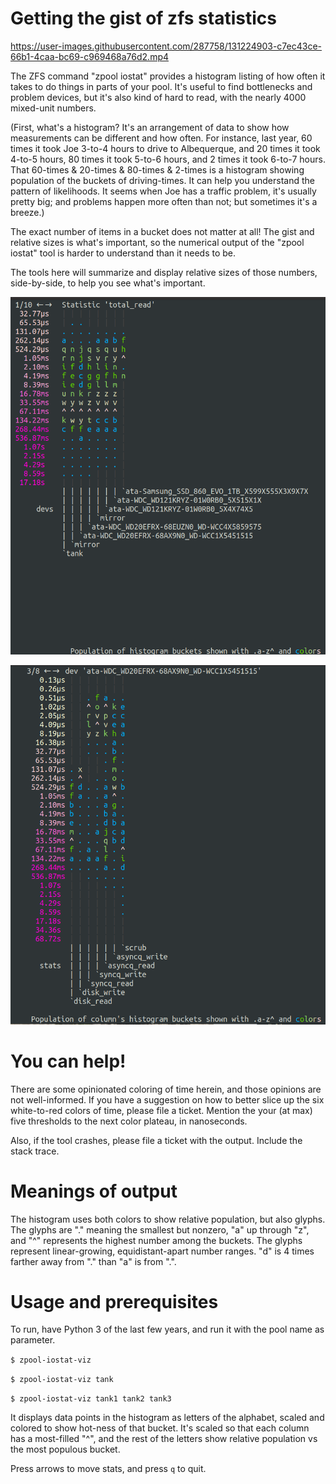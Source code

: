 # Getting the gist of zfs statistics

https://user-images.githubusercontent.com/287758/131224903-c7ec43ce-66b1-4caa-bc69-c969468a76d2.mp4

The ZFS command "zpool iostat" provides a histogram listing of how often it takes to do things in parts of your pool. It's useful to find bottlenecks and problem devices, but it's also kind of hard to read, with the nearly 4000 mixed-unit numbers.

(First, what's a histogram? It's an arrangement of data to show how measurements can be different and how often. For instance, last year, 60 times it took Joe 3-to-4 hours to drive to Albequerque, and 20 times it took 4-to-5 hours, 80 times it took 5-to-6 hours, and 2 times it took 6-to-7 hours. That 60-times & 20-times & 80-times & 2-times is a histogram showing population of the buckets of driving-times. It can help you understand the pattern of likelihoods. It seems when Joe has a traffic problem, it's usually pretty big; and problems happen more often than not; but sometimes it's a breeze.)

The exact number of items in a bucket does not matter at all! The gist and relative sizes is what's important, so the numerical output of the "zpool iostat" tool is harder to understand than it needs to be.

The tools here will summarize and display relative sizes of those numbers, side-by-side, to help you see what's important.

![Simplified output shows all stats of a device at once](./about/compare-statistics-across-device.png)

![Simplified output compares all devices for a given statistic](./about/compare-devices-across-statistic.png)


# You can help!

There are some opinionated coloring of time herein, and those opinions are not well-informed. If you have a suggestion on how to better slice up the six white-to-red colors of time, please file a ticket. Mention the your (at max) five thresholds to the next color plateau, in nanoseconds.

Also, if the tool crashes, please file a ticket with the output. Include the stack trace.

# Meanings of output

The histogram uses both colors to show relative population, but also glyphs. The glyphs are "." meaning the smallest but nonzero, "a" up through "z", and "^" represents the highest number among the buckets. The glyphs represent linear-growing, equidistant-apart number ranges.  "d" is 4 times farther away from "." than "a" is from ".".

# Usage and prerequisites

To run, have Python 3 of the last few years, and run it with the pool name as parameter.

`$ zpool-iostat-viz`

`$ zpool-iostat-viz tank`

`$ zpool-iostat-viz tank1 tank2 tank3`

It displays data points in the histogram as letters of the alphabet, scaled and colored to show hot-ness of that bucket. It's scaled so that each column has a most-filled "^", and the rest of the letters show relative population vs the most populous bucket.

Press arrows to move stats, and press `q` to quit.
